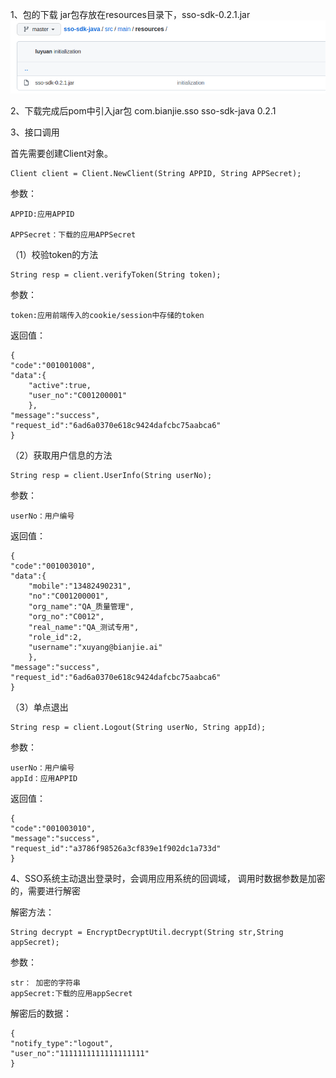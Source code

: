 1、包的下载
jar包存放在resources目录下，sso-sdk-0.2.1.jar
![img.png](img.png)

2、下载完成后pom中引入jar包
<dependency>
    <groupId>com.bianjie.sso</groupId>
    <artifactId>sso-sdk-java</artifactId>
    <version>0.2.1</version>
</dependency>

3、接口调用

首先需要创建Client对象。

    Client client = Client.NewClient(String APPID, String APPSecret);
参数：
    
    APPID:应用APPID

    APPSecret：下载的应用APPSecret

（1）校验token的方法

    String resp = client.verifyToken(String token);
参数：

    token:应用前端传入的cookie/session中存储的token
返回值：

    {
    "code":"001001008",
    "data":{
        "active":true,
        "user_no":"C001200001"
        },
    "message":"success",
    "request_id":"6ad6a0370e618c9424dafcbc75aabca6"
    }

（2）获取用户信息的方法

    String resp = client.UserInfo(String userNo);
参数：

    userNo：用户编号
返回值：

    {
    "code":"001003010",
    "data":{
        "mobile":"13482490231",
        "no":"C001200001",
        "org_name":"QA_质量管理",
        "org_no":"C0012",
        "real_name":"QA_测试专用",
        "role_id":2,
        "username":"xuyang@bianjie.ai"
        },
    "message":"success",
    "request_id":"6ad6a0370e618c9424dafcbc75aabca6"
    }

（3）单点退出

    String resp = client.Logout(String userNo, String appId);  
参数：

    userNo：用户编号
    appId：应用APPID
返回值：

    {
    "code":"001003010",
    "message":"success",
    "request_id":"a3786f98526a3cf839e1f902dc1a733d"
    }

4、SSO系统主动退出登录时，会调用应用系统的回调域， 调用时数据参数是加密的，需要进行解密

解密方法：

    String decrypt = EncryptDecryptUtil.decrypt(String str,String appSecret);
参数：

    str： 加密的字符串
    appSecret:下载的应用appSecret

解密后的数据：

    {
    "notify_type":"logout",
    "user_no":"1111111111111111111"
    }